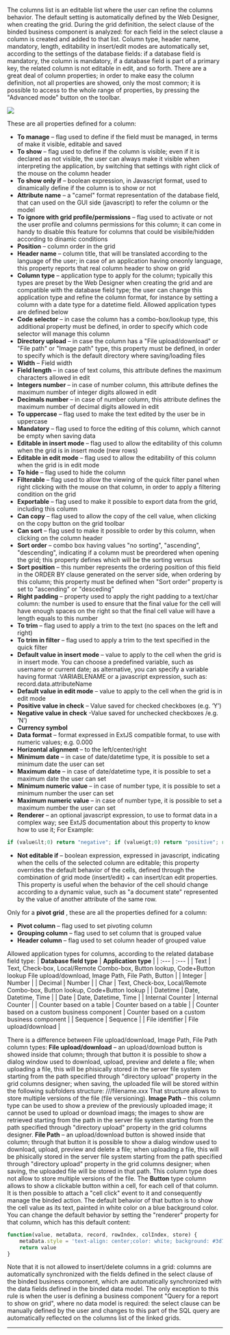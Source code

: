 The columns list is an editable list where the user can refine the columns behavior. The default setting is automatically defined by the Web Designer, when creating the grid. During the grid definition, the select clause of the binded business component is analyzed: for each field in the select clause a column is created and added to that list. Column type, header name, mandatory, length, editability in insert/edit modes are automatically set, according to the settings of the database fields: if a database field is mandatory, the column is mandatory, if a database field is part of a primary key, the related column is not editable in edit, and so forth.
There are a great deal of column properties; in order to make easy the column definition, not all properties are showed, only the most common; it is possible to access to the whole range of properties, by pressing the "Advanced mode" button on the toolbar.

![](http://4wsplatform.org/wp-content/uploads/2015/12/DataFields-1024x483.jpg)

These are all properties defined for a column:

*  **To manage**  &#8211; flag used to define if the field must be managed, in terms of make it visible, editable and saved
*  **To show**  &#8211; flag used to define if the column is visible; even if it is declared as not visible, the user can always make it visible when interpreting the application, by switching that settings with right click of the mouse on the column header
*  **To show only if**  &#8211; boolean expression, in Javascript format, used to dinamically define if the column is to show or not
*  **Attribute name**  &#8211; a "camel" format representation of the database field, that can used on the GUI side (javascript) to refer the column or the model
*  **To ignore with grid profile/permissions**  &#8211; flag used to activate or not the user profile and columns permissions for this column; it can come in handy to disable this feature for columns that could be visibile/hidden according to dinamic conditions
*  **Position**  &#8211; column order in the grid
*  **Header name**  &#8211; column title, that will be translated according to the language of the user; in case of an application having oneonly language, this property reports that real column header to show on grid
*  **Column type**  &#8211; application type to apply for the column; typically this types are preset by the Web Designer when creating the grid and are compatible with the database field type; the user can change this application type and refine the column format, for instance by setting a column with a date type for a datetime field. Allowed application types are defined below
*  **Code selector**  &#8211; in case the column has a combo-box/lookup type, this additional property must be defined, in order to specify which code selector will manage this column
*  **Directory upload**  &#8211; in case the column has a "File upload/download" or "File path" or "Image path" type, this property must be defined, in order to specify which is the default directory where saving/loading files
*  **Width**  &#8211; Field width
*  **Field length**  &#8211; in case of text colums, this attribute defines the maximum characters allowed in edit
*  **Integers number**  &#8211; in case of number column, this attribute defines the maximum number of integer digits allowed in edit
*  **Decimals number**  &#8211; in case of number column, this attribute defines the maximum number of decimal digits allowed in edit
*  **To uppercase**  &#8211; flag used to make the text edited by the user be in uppercase
*  **Mandatory**  &#8211; flag used to force the editing of this column, which cannot be empty when saving data
*  **Editable in insert mode**  &#8211; flag used to allow the editability of this column when the grid is in insert mode (new rows)
*  **Editable in edit mode**  &#8211; flag used to allow the editability of this column when the grid is in edit mode
*  **To hide**  &#8211; flag used to hide the column
*  **Filterable**  &#8211; flag used to allow the viewing of the quick filter panel when right clicking with the mouse on that column, in order to apply a filtering condition on the grid
*  **Exportable**  &#8211; flag used to make it possible to export data from the grid, including this column
*  **Can copy**  &#8211; flag used to allow the copy of the cell value, when clicking on the copy button on the grid toolbar
*  **Can sort**  &#8211; flag used to make it possible to order by this column, when clicking on the column header
*  **Sort order**  &#8211; combo box having values "no sorting", "ascending", "descending", indicating if a column must be preordered when opening the grid; this property defines which will be the sorting versus
*  **Sort position**  &#8211; this number represents the ordering position of this field in the ORDER BY clause generated on the server side, when ordering by this column; this property must be defined when "Sort order" property is set to "ascending" or "desceding"
*  **Right padding**  &#8211; property used to apply the right padding to a text/char column: the number is used to ensure that the final value for the cell will have enough spaces on the right so that the final cell value will have a length equals to this number
*  **To trim**  &#8211; flag used to apply a trim to the text (no spaces on the left and right)
*  **To trim in filter**  &#8211; flag used to apply a trim to the text specified in the quick filter
*  **Default value in insert mode**  &#8211; value to apply to the cell when the grid is in insert mode. You can choose a predefined variable, such as username or current date; as alternative, you can specify a variable having format :VARIABLENAME or a javascript expression, such as: record.data.attributeName
*  **Default value in edit mode**  &#8211; value to apply to the cell when the grid is in edit mode
*  **Positive value in check**  &#8211; Value saved for checked checkboxes (e.g. &#8216;Y&#8217;)
*  **Negative value in check**  -Value saved for unchecked checkboxes /e.g. &#8216;N&#8217;)
*  **Currency symbol** 
*  **Data format**  &#8211; format expressed in ExtJS compatible format, to use with numeric values; e.g. 0.000
*  **Horizontal alignment**  &#8211; to the left/center/right
*  **Minimum**   **date**  &#8211; in case of date/datetime type, it is possible to set a minimum date the user can set
*  **Maximum date**  &#8211; in case of date/datetime type, it is possible to set a maximum date the user can set
*  **Minimum numeric value**  &#8211; in case of number type, it is possible to set a minimum number the user can set
*  **Maximum numeric value**  &#8211; in case of number type, it is possible to set a maximum number the user can set
*  **Renderer**  &#8211; an optional javascript expression, to use to format data in a complex way; see ExtJS documentation about this property to know how to use it; For Example:

```js
if (value&lt;0) return "negative"; if (value&gt;0) return "positive"; return "zero";
```


*  **Not editable if**  &#8211; boolean expression, expressed in javascript, indicating when the cells of the selected column are editable; this property overrides the default behavior of the cells, defined through the combination of grid mode (insert/edit) + can insert/can edit properties. This property is useful when the behavior of the cell should change according to a dynamic value, such as "a document state" represented by the value of another attribute of the same row.

Only for a  **pivot grid** , these are all the properties defined for a column:

*  **Pivot column**  &#8211; flag used to set pivoting column
*  **Grouping column**  &#8211; flag used to set column that is grouped value
*  **Header column**  &#8211; flag used to set column header of grouped value

Allowed application types for columns, according to the related database field type:
|  **Database field type**  |  **Application type**  |
| :--- | :--- |
| Text | Text, Check-box, Local/Remote Combo-box, Button lookup, Code+Button lookup File upload/download, Image Path, File Path, Button |
| Integer | Number |
| Decimal | Number |
| Char | Text, Check-box, Local/Remote Combo-box, Button lookup, Code+Button lookup |
| Datetime | Date, Datetime, Time |
| Date | Date, Datetime, Time |
| Internal Counter | Internal Counter |
| Counter based on a table | Counter based on a table |
| Counter based on a custom business component | Counter based on a custom business component |
| Sequence | Sequence |
| File identifier | File upload/download |

There is a difference between File upload/download, Image Path, File Path column types:
 **File upload/download**  &#8211; an upload/download button is showed inside that column; through that button it is possible to show a dialog window used to download, upload, preview and delete a file; when uploading a file, this will be phisically stored in the server file system starting from the path specified through "directory upload" property in the grid columns designer; when saving, the uploaded file will be stored within the following subfolders structure:
///filename.xxx
That structure allows to store multiple versions of the file (file versioning).
 **Image Path**  &#8211; this column type can be used to show a preview of the previously uploaded image; it cannot be used to upload or download imags; the images to show are retrieved starting from the path in the server file system starting from the path specified through "directory upload" property in the grid columns designer.
 **File Path**  &#8211; an upload/download button is showed inside that column; through that button it is possible to show a dialog window used to download, upload, preview and delete a file; when uploading a file, this will be phisically stored in the server file system starting from the path specified through "directory upload" property in the grid columns designer; when saving, the uploaded file will be stored in that path.
This column type does not allow to store multiple versions of the file.
The  **Button**  type column allows to show a clickable button within a cell, for each cell of that column. It is then possible to attach a "cell click" event to it and consequently manage the binded action.
The default behavior of that button is to show the cell value as its text, painted in white color on a blue background color. You can change the default behavior by setting the "renderer" property for that column, which has this default content:

```js
function(value, metaData, record, rowIndex, colIndex, store) {
    metaData.style = 'text-align: center;color: white; background: #3d71b8';
    return value
}
```


Note that it is not allowed to insert/delete columns in a grid: columns are automatically synchronized with the fields defined in the select clause of the binded business component, which are automatically synchronized with the data fields defined in the binded data model. The only exception to this rule is when the user is defining a business component "Query for a report to show on grid", where no data model is required: the select clause can be manually defined by the user and changes to this part of the SQL query are automatically reflected on the columns list of the linked grids.

                

---



